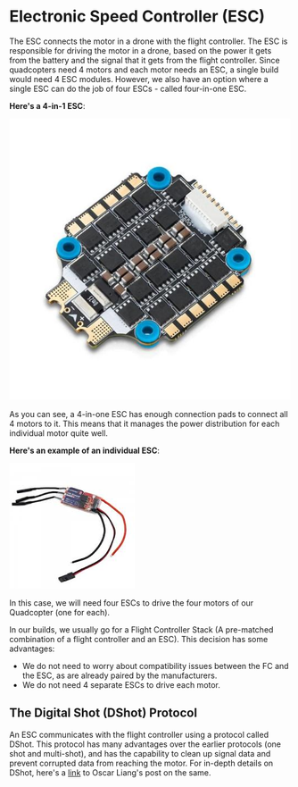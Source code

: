 # Electronic Speed Controller (ESC)

The ESC connects the motor in a drone with the flight controller. The ESC is responsible for driving the motor in a drone, based on the power it gets from the battery and the signal that it gets from the flight controller. Since quadcopters need 4 motors and each motor needs an ESC, a single build would need 4 ESC modules. However, we also have an option where a single ESC can do the job of four ESCs - called four-in-one ESC.

**Here's a 4-in-1 ESC**:

![4-in-1 ESC](/images/4-in-1-esc.jpg)

As you can see, a 4-in-one ESC has enough connection pads to connect all 4 motors to it. This means that it manages the power distribution for each individual motor quite well.

**Here's an example of an individual ESC**:

![Individual ESC](/images/individual-esc.jpeg)

In this case, we will need four ESCs to drive the four motors of our Quadcopter (one for each).

In our builds, we usually go for a Flight Controller Stack (A pre-matched combination of a flight controller and an ESC). This decision has some advantages:

- We do not need to worry about compatibility issues between the FC and the ESC, as are already paired by the manufacturers.
- We do not need 4 separate ESCs to drive each motor.

## The Digital Shot (DShot) Protocol

An ESC communicates with the flight controller using a protocol called DShot. This protocol has many advantages over the earlier protocols (one shot and multi-shot), and has the capability to clean up signal data and prevent corrupted data from reaching the motor. For in-depth details on DShot, here's a [link](https://oscarliang.com/dshot/) to Oscar Liang's post on the same.
